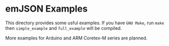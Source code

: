 emJSON Examples
===============

This directory provides some usful examples.
If you have `GNU Make`, run `make` then `simple_example` and `full_example` will
be compiled.

More examples for Arduino and ARM Coretex-M series are planned.
